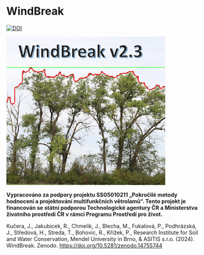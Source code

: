 # WindBreak
[![DOI](https://zenodo.org/badge/DOI/10.5281/zenodo.14755744.svg)](https://doi.org/10.5281/zenodo.14755744)

![Image](https://github.com/ChmelJ/WindBreak/blob/main/splash.png)

**Vypracováno za podpory projektu SS05010211 „Pokročilé metody hodnocení a projektování multifunkčních větrolamů“. Tento projekt je financován se státní podporou Technologické agentury ČR a Ministerstva životního prostředí ČR v rámci Programu Prostředí pro život.**

Kučera, J., Jakubicek, R., Chmelik, J., Blecha, M., Fukalová, P., Podhrázská, J., Středová, H., Streda, T., Bohovic, R., Křížek, P., Research Institute for Soil and Water Conservation, Mendel University in Brno, & ASITIS s.r.o. (2024). WindBreak. Zenodo. https://doi.org/10.5281/zenodo.14755744
